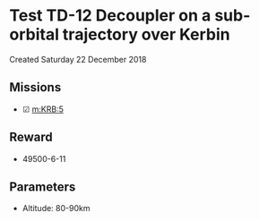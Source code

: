 # Test TD-12 Decoupler on a sub-orbital trajectory over Kerbin
Created Saturday 22 December 2018

Missions
--------

* ☑ [m:KRB:5](../m/KRB/5.markdown)


Reward
------

* 49500-6-11


Parameters
----------

* Altitude: 80-90km


